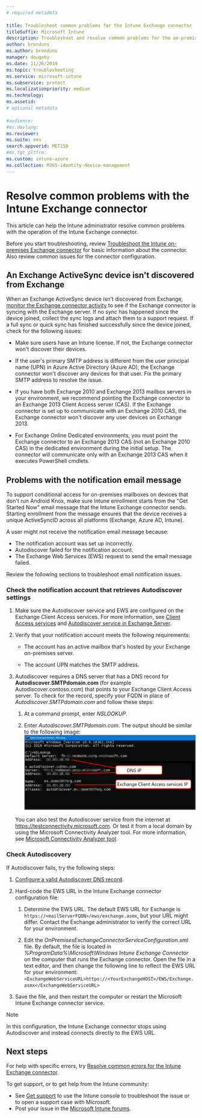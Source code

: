 ```yaml
---
# required metadata

title: Troubleshoot common problems for the Intune Exchange connector
titleSuffix: Microsoft Intune
description: Troubleshoot and resolve common problems for the on-premises Microsoft Intune Exchange connector. 
author: brenduns
ms.author: brenduns
manager: dougeby
ms.date: 11/26/2019
ms.topic: troubleshooting
ms.service: microsoft-intune
ms.subservice: protect
ms.localizationpriority: medium
ms.technology:
ms.assetid:  
# optional metadata

#audience:
#ms.devlang:
ms.reviewer:
ms.suite: ems
search.appverid: MET150
#ms.tgt_pltfrm:
ms.custom: intune-azure
ms.collection: M365-identity-device-management
---
```


# Resolve common problems with the Intune Exchange connector
 
This article can help the Intune administrator resolve common problems with the operation of the Intune Exchange connector.

Before you start troubleshooting, review [Troubleshoot the Intune on-premises Exchange connector](troubleshoot-exchange-connector.md) for basic information about the connector. Also review common issues for the connector configuration.

## An Exchange ActiveSync device isn't discovered from Exchange

When an Exchange ActiveSync device isn't discovered from Exchange, [monitor the Exchange connector activity](exchange-connector-install.md#on-premises-intune-exchange-connector-high-availability-support) to see if the Exchange connector is syncing with the Exchange server. If no sync has happened since the device joined, collect the sync logs and attach them to a support request. If a full sync or quick sync has finished successfully since the device joined, check for the following issues:

- Make sure users have an Intune license. If not, the Exchange connector won't discover their devices.

- If the user's primary SMTP address is different from the user principal name (UPN) in Azure Active Directory (Azure AD), the Exchange connector won't discover any devices for that user. Fix the primary SMTP address to resolve the issue.

- If you have both Exchange 2010 and Exchange 2013 mailbox servers in your environment, we recommend pointing the Exchange connector to an Exchange 2013 Client Access server (CAS). If the Exchange connector is set up to communicate with an Exchange 2010 CAS, the Exchange connector won't discover any user devices on Exchange 2013.

- For Exchange Online Dedicated environments, you must point the Exchange connector to an Exchange 2013 CAS (not an Exchange 2010 CAS) in the dedicated environment during the initial setup. The connector will communicate only with an Exchange 2013 CAS when it executes PowerShell cmdlets.

## Problems with the notification email message

To support conditional access for on-premises mailboxes on devices that don't run Android Knox, make sure Intune enrollment starts from the "Get Started Now" email message that the Intune Exchange connector sends. Starting enrollment from the message ensures that the device receives a unique ActiveSyncID across all platforms (Exchange, Azure AD, Intune).

A user might not receive the notification email message because:

- The notification account was set up incorrectly.
- Autodiscover failed for the notification account.
- The Exchange Web Services (EWS) request to send the email message failed.

Review the following sections to troubleshoot email notification issues.

### Check the notification account that retrieves Autodiscover settings

1. Make sure the Autodiscover service and EWS are configured on the Exchange Client Access services. For more information, see [Client Access services](https://docs.microsoft.com/Exchange/architecture/client-access/client-access) and [Autodiscover service in Exchange Server](https://docs.microsoft.com/Exchange/architecture/client-access/autodiscover?view=exchserver-2019).

2. Verify that your notification account meets the following requirements:

   - The account has an active mailbox that's hosted by your Exchange on-premises server.

   - The account UPN matches the SMTP address.

3. Autodiscover requires a DNS server that has a DNS record for **Autodiscover.SMTPdomain.com** (for example Autodiscover.contoso.com) that points to your Exchange Client Access server. To check for the record, specify your FQDN in place of *Autodiscover.SMTPdomain.com* and follow these steps:

   1. At a command prompt, enter *NSLOOKUP*.

   2. Enter *Autodiscover.SMTPdomain.com*. The output should be similar to the following image:
      ![Nslookup results](./media/troubleshoot-exchange-connector-common-problems/nslookup-results.png
)

   You can also test the Autodiscover service from the internet at https://testconnectivity.microsoft.com. Or test it from a local domain by using the Microsoft Connectivity Analyzer tool. For more information, see [Microsoft Connectivity Analyzer tool](https://docs.microsoft.com/previous-versions/office/exchange-remote-connectivity/jj851141(v=exchg.80)).


### Check Autodiscovery

If Autodiscover fails, try the following steps:

1. [Configure a valid Autodiscover DNS record](https://docs.microsoft.com/previous-versions/exchange-server/exchange-150/mt473798(v=exchg.150)).

2. Hard-code the EWS URL in the Intune Exchange connector configuration file:

   1. Determine the EWS URL. The default EWS URL for Exchange is `https://<mailServerFQDN>/ews/exchange.asmx`, but your URL might differ. Contact the Exchange administrator to verify the correct URL for your environment.

   2. Edit the *OnPremisesExchangeConnectorServiceConfiguration.xml* file. By default, the file is located in *%ProgramData%\Microsoft\Windows Intune Exchange Connector* on the computer that runs the Exchange connector. Open the file in a text editor, and then change the following line to reflect the EWS URL for your environment: `<ExchangeWebServiceURL>https://<YourExchangeHOST>/EWS/Exchange.asmx</ExchangeWebServiceURL>`

3. Save the file, and then restart the computer or restart the Microsoft Intune Exchange connector service.

>[!NOTE]
> In this configuration, the Intune Exchange connector stops using Autodiscover and instead connects directly to the EWS URL.

## Next steps

For help with specific errors, try [Resolve common errors for the Intune Exchange connector](troubleshoot-exchange-connector-common-errors.md).

To get support, or to get help from the Intune community:

- See [Get support](../fundamentals/get-support.md) to use the Intune console to troubleshoot the issue or to open a support case with Microsoft.
- Post your issue in the [Microsoft Intune forums](https://social.technet.microsoft.com/Forums/home?forum=microsoftintuneprod).
